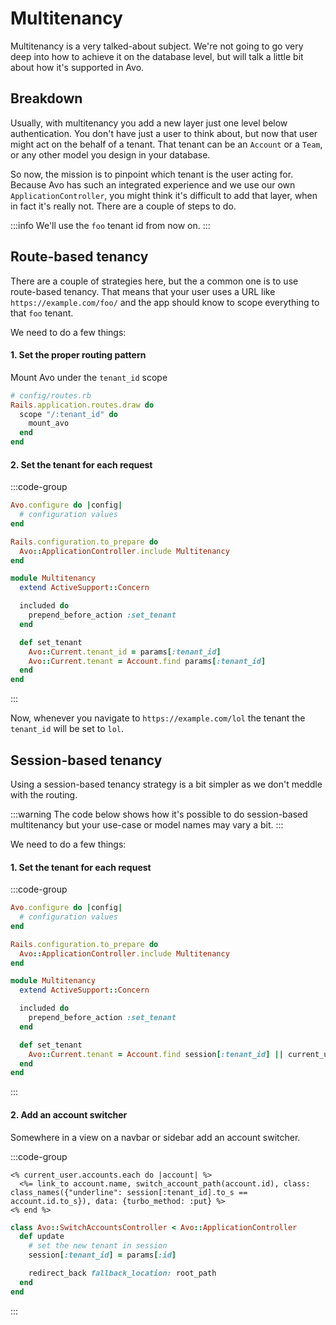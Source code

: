 # Multitenancy

Multitenancy is a very talked-about subject. We're not going to go very deep into how to achieve it on the database level, but will talk a little bit about how it's supported in Avo.

## Breakdown

Usually, with multitenancy you add a new layer just one level below authentication. You don't have just a user to think about, but now that user might act on the behalf of a tenant. That tenant can be an `Account` or a `Team`, or any other model you design in your database.

So now, the mission is to pinpoint which tenant is the user acting for. Because Avo has such an integrated experience and we use our own `ApplicationController`, you might think it's difficult to add that layer, when in fact it's really not. There are a couple of steps to do.

:::info
We'll use the `foo` tenant id from now on.
:::

## Route-based tenancy

There are a couple of strategies here, but the a common one is to use route-based tenancy. That means that your user uses a URL like `https://example.com/foo/` and the app should know to scope everything to that `foo` tenant.

We need to do a few things:

#### 1. Set the proper routing pattern

Mount Avo under the `tenant_id` scope

```ruby
# config/routes.rb
Rails.application.routes.draw do
  scope "/:tenant_id" do
    mount_avo
  end
end
```

#### 2. Set the tenant for each request

:::code-group
```ruby [config/initializers/avo.rb]{6}
Avo.configure do |config|
  # configuration values
end

Rails.configuration.to_prepare do
  Avo::ApplicationController.include Multitenancy
end
```
```ruby [app/controllers/concerns/multitenancy.rb]
module Multitenancy
  extend ActiveSupport::Concern

  included do
    prepend_before_action :set_tenant
  end

  def set_tenant
    Avo::Current.tenant_id = params[:tenant_id]
    Avo::Current.tenant = Account.find params[:tenant_id]
  end
end
```
:::

Now, whenever you navigate to `https://example.com/lol` the tenant the `tenant_id` will be set to `lol`.

## Session-based tenancy

Using a session-based tenancy strategy is a bit simpler as we don't meddle with the routing.

:::warning
The code below shows how it's possible to do session-based multitenancy but your use-case or model names may vary a bit.
:::

We need to do a few things:

#### 1. Set the tenant for each request
:::code-group
```ruby [config/initializers/avo.rb]{6}
Avo.configure do |config|
  # configuration values
end

Rails.configuration.to_prepare do
  Avo::ApplicationController.include Multitenancy
end
```
```ruby [app/controllers/concerns/multitenancy.rb]
module Multitenancy
  extend ActiveSupport::Concern

  included do
    prepend_before_action :set_tenant
  end

  def set_tenant
    Avo::Current.tenant = Account.find session[:tenant_id] || current_user.accounts.first
  end
end
```
:::

#### 2. Add an account switcher

Somewhere in a view on a navbar or sidebar add an account switcher.

:::code-group
```erb [app/views/avo/session_switcher.html.erb]
<% current_user.accounts.each do |account| %>
  <%= link_to account.name, switch_account_path(account.id), class: class_names({"underline": session[:tenant_id].to_s == account.id.to_s}), data: {turbo_method: :put} %>
<% end %>
```

```ruby [app/controllers/avo/switch_accounts_controller.rb]
class Avo::SwitchAccountsController < Avo::ApplicationController
  def update
    # set the new tenant in session
    session[:tenant_id] = params[:id]

    redirect_back fallback_location: root_path
  end
end
```
:::
